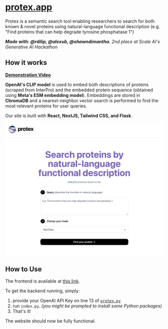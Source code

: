 # [protex.app](https://prot2tex-protein-search.vercel.app)

Protex is a semantic search tool enabling researchers to search for both known & novel proteins using natural-language functional description (e.g. "Find proteins that can help degrade tyrosine phosphatase 1")

***Made with: @rdilip, @alexub, @shawndimantha.** 2nd place at Scale AI's Generative AI Hackathon*

## How it works
[**Demonstration Video**](https://youtu.be/m75GaY_1BoE)

**OpenAI's CLIP model** is used to embed both descriptions of proteins (scraped from InterPro) and the embedded protein sequence (obtained using **Meta's ESM embedding model**). Embeddings are stored in **ChromaDB** and a nearest-neighbor vector search is performed to find the most relevant proteins for user queries. 

Our site is built with **React, NextJS, Tailwind CSS, and Flask**.

[![Protex Page](./protex-page.png)](prot2tex-protein-search.vercel.app)


## How to Use

The frontend is available at [this link](prot2tex-protein-search.vercel.app).

To get the backend running, simply:

1. provide your OpenAI API Key on line 13 of [`protex.py`](https://github.com/ishaanjav/prot2tex-protein-search/blob/807fcaffd99b3d7c11b983386fa8c79cdf904476/protex.py#L13)
2. run `index.py`. *(you might be prompted to install some Python packages)*
3. That's it! 

The website should now be fully functional.
